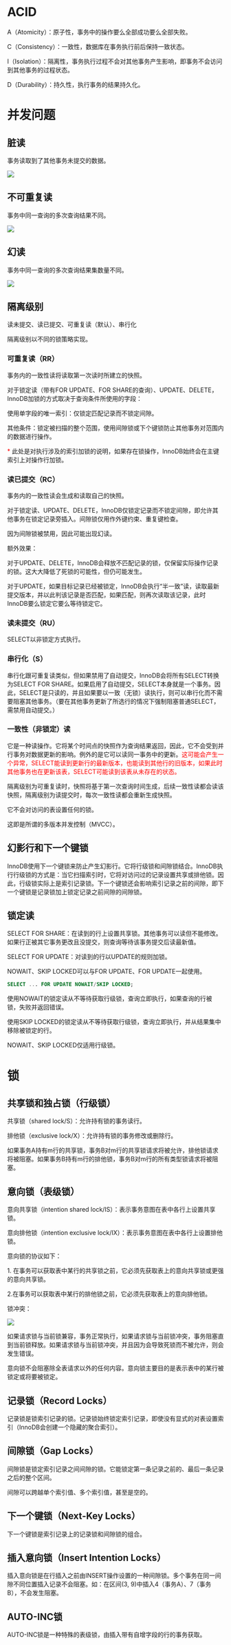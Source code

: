 # ACID

A（Atomicity）：原子性，事务中的操作要么全部成功要么全部失败。

C（Consistency）：一致性，数据库在事务执行前后保持一致状态。

I（Isolation）：隔离性，事务执行过程不会对其他事务产生影响，即事务不会访问到其他事务的过程状态。

D（Durability）：持久性，执行事务的结果持久化。





# 并发问题

## 脏读

事务读取到了其他事务未提交的数据。

![](../../img/InnoDB-脏读.svg)



## 不可重复读

事务中同一查询的多次查询结果不同。

![](../../img/InnoDB-不可重复读.svg)



## 幻读

事务中同一查询的多次查询结果集数量不同。

![](../../img/InnoDB-幻读.svg)



## 隔离级别

读未提交、读已提交、可重复读（默认）、串行化

隔离级别以不同的锁策略实现。

### 可重复读（RR）

事务内的一致性读将读取第一次读时所建立的快照。

对于锁定读（带有FOR UPDATE、FOR SHARE的查询）、UPDATE、DELETE，InnoDB加锁的方式取决于查询条件所使用的字段：

使用单字段的唯一索引：仅锁定匹配记录而不锁定间隙。

其他条件：锁定被扫描的整个范围，使用间隙锁或下个键锁防止其他事务对范围内的数据进行操作。

<font color=red>*</font> 此处是对执行涉及的索引加锁的说明，如果存在锁操作，InnoDB始终会在主键索引上对操作行加锁。

### 读已提交（RC）

事务内的一致性读会生成和读取自己的快照。

对于锁定读、UPDATE、DELETE，InnoDB仅锁定记录而不锁定间隙，即允许其他事务在锁定记录旁插入。间隙锁仅用作外键约束、重复键检查。

因为间隙锁被禁用，因此可能出现幻读。

额外效果：

对于UPDATE、DELETE，InnoDB会释放不匹配记录的锁，仅保留实际操作记录的锁。这大大降低了死锁的可能性，但仍可能发生。

对于UPDATE，如果目标记录已经被锁定，InnoDB会执行“半一致”读，读取最新提交版本，并以此判该记录是否匹配，如果匹配，则再次读取该记录，此时InnoDB要么锁定它要么等待锁定它。

### 读未提交（RU）

SELECT以非锁定方式执行。

### 串行化（S）

串行化跟可重复读类似，但如果禁用了自动提交，InnoDB会将所有SELECT转换为SELECT FOR SHARE。如果启用了自动提交，SELECT本身就是一个事务。因此，SELECT是只读的，并且如果要以一致（无锁）读执行，则可以串行化而不需要阻塞其他事务。（要在其他事务更新了所选行的情况下强制阻塞普通SELECT，需禁用自动提交。）

### 一致性（非锁定）读

它是一种读操作。它将某个时间点的快照作为查询结果返回，因此，它不会受到并行事务对数据更新的影响。例外的是它可以读同一事务中的更新。<font color=red>这可能会产生一个异常，SELECT能读到更新行的最新版本，也能读到其他行的旧版本，如果此时其他事务也在更新该表，SELECT可能读到该表从未存在的状态。</font>

隔离级别为可重复读时，快照将基于第一次查询时间生成，后续一致性读都会读该快照，隔离级别为读提交时，每次一致性读都会重新生成快照。

它不会对访问的表设置任何的锁。

这即是所谓的多版本并发控制（MVCC）。



## 幻影行和下一个键锁

InnoDB使用下一个键锁来防止产生幻影行。它将行级锁和间隙锁结合。InnoDB执行行级锁的方式是：当它扫描索引时，它将对访问过的记录设置共享或排他锁。因此，行级锁实际上是索引记录锁。下一个键锁还会影响索引记录之前的间隙，即下一个键锁是记录锁加上锁定记录之前间隙的间隙锁。



## 锁定读

SELECT FOR SHARE：在读到的行上设置共享锁。其他事务可以读但不能修改。如果行正被其它事务更改且没提交，则查询等待该事务提交后读最新值。

SELECT FOR UPDATE：对读到的行以UPDATE的规则加锁。

NOWAIT、SKIP LOCKED可以与FOR UPDATE、FOR UPDATE一起使用。

```sql
SELECT ... FOR UPDATE NOWAIT/SKIP LOCKED;
```

使用NOWAIT的锁定读从不等待获取行级锁，查询立即执行，如果查询的行被锁，失败并返回错误。

使用SKIP LOCKED的锁定读从不等待获取行级锁，查询立即执行，并从结果集中移除被锁定的行。

NOWAIT、SKIP LOCKED仅适用行级锁。





# 锁

## 共享锁和独占锁（行级锁）

共享锁（shared lock/S）：允许持有锁的事务读行。

排他锁（exclusive lock/X）：允许持有锁的事务修改或删除行。

如果事务A持有m行的共享锁，事务B对m行的共享锁请求将被允许，排他锁请求将被阻塞。如果事务B持有m行的排他锁，事务B对m行的所有类型锁请求将被阻塞。



## 意向锁（表级锁）

意向共享锁（intention shared lock/IS）：表示事务意图在表中各行上设置共享锁。

意向排他锁（intention exclusive lock/IX）：表示事务意图在表中各行上设置排他锁。

意向锁的协议如下：

1\. 在事务可以获取表中某行的共享锁之前，它必须先获取表上的意向共享锁或更强的意向共享锁。

2\.在事务可以获取表中某行的排他锁之前，它必须先获取表上的意向排他锁。

锁冲突：

![](../../img/InnoDB-锁冲突.svg)

如果请求锁与当前锁兼容，事务正常执行，如果请求锁与当前锁冲突，事务阻塞直到当前锁释放。如果请求锁与当前锁冲突，并且因为会导致死锁而不被允许，则会发生错误。

意向锁不会阻塞除全表请求以外的任何内容。意向锁主要目的是表示表中的某行被锁定或将要被锁定。



## 记录锁（Record Locks）

记录锁是锁索引记录的锁。记录锁始终锁定索引记录，即使没有显式的对表设置索引（InnoDB会创建一个隐藏的聚合索引）。



## 间隙锁（Gap Locks）

间隙锁是锁定索引记录之间间隙的锁。它能锁定第一条记录之前的、最后一条记录之后的整个区间。

间隙可以跨越单个索引值、多个索引值，甚至是空的。



## 下一个键锁（Next-Key Locks）

下一个键锁是索引记录上的记录锁和间隙锁的组合。



## 插入意向锁（Insert Intention Locks）

插入意向锁是在行插入之前由INSERT操作设置的一种间隙锁。多个事务在同一间隙不同位置插入记录不会阻塞。如：在区间(3, 9)中插入4（事务A）、7（事务B），不会发生阻塞。



## AUTO-INC锁

AUTO-INC锁是一种特殊的表级锁，由插入带有自增字段的行的事务获取。
